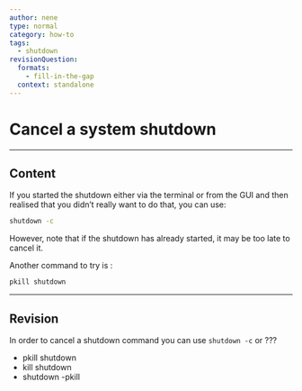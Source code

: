 ```yaml
---
author: nene
type: normal
category: how-to
tags:
  - shutdown
revisionQuestion:
  formats:
    - fill-in-the-gap
  context: standalone
---
```


# Cancel a system shutdown


---

## Content

If you started the shutdown either via the terminal or from the GUI and then realised that you didn’t really want to do that, you can use:

```bash
shutdown -c
```

However, note that if the shutdown has already started, it may be too late to cancel it.

Another command to try is :

```bash
pkill shutdown
```


---

## Revision

In order to cancel a shutdown command you can use `shutdown -c` or ???

- pkill shutdown
- kill shutdown
- shutdown -pkill

